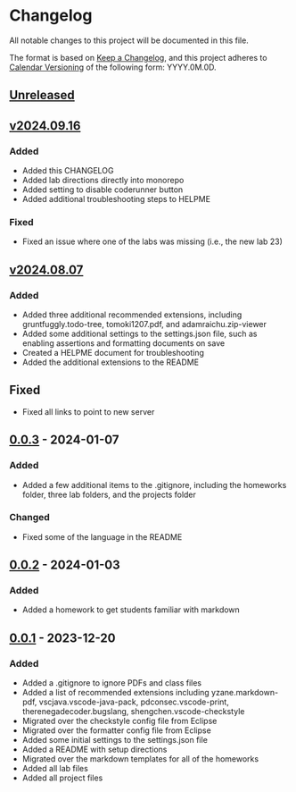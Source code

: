 # Changelog

All notable changes to this project will be documented in this file.

The format is based on [Keep a Changelog](https://keepachangelog.com/en/1.1.0/),
and this project adheres to [Calendar Versioning](https://calver.org/) of
the following form: YYYY.0M.0D.

## [Unreleased]

## [v2024.09.16]

### Added

- Added this CHANGELOG
- Added lab directions directly into monorepo
- Added setting to disable coderunner button
- Added additional troubleshooting steps to HELPME

### Fixed

- Fixed an issue where one of the labs was missing (i.e., the new lab 23)

## [v2024.08.07]

### Added

- Added three additional recommended extensions, including
  gruntfuggly.todo-tree, tomoki1207.pdf, and adamraichu.zip-viewer
- Added some additional settings to the settings.json file, such as
  enabling assertions and formatting documents on save
- Created a HELPME document for troubleshooting
- Added the additional extensions to the README

## Fixed

- Fixed all links to point to new server

## [0.0.3] - 2024-01-07

### Added

- Added a few additional items to the .gitignore, including the homeworks
  folder, three lab folders, and the projects folder

### Changed

- Fixed some of the language in the README

## [0.0.2] - 2024-01-03

### Added

- Added a homework to get students familiar with markdown

## [0.0.1] - 2023-12-20

### Added

- Added a .gitignore to ignore PDFs and class files
- Added a list of recommended extensions including yzane.markdown-pdf,
  vscjava.vscode-java-pack, pdconsec.vscode-print, therenegadecoder.bugslang,
  shengchen.vscode-checkstyle
- Migrated over the checkstyle config file from Eclipse
- Migrated over the formatter config file from Eclipse
- Added some initial settings to the settings.json file
- Added a README with setup directions
- Migrated over the markdown templates for all of the homeworks
- Added all lab files
- Added all project files

[unreleased]: https://github.com/jrg94/software-2-monorepo/compare/v2024.09.16...HEAD
[v2024.09.16]: https://github.com/jrg94/software-2-monorepo/compare/v2024.08.07...v2024.09.16
[v2024.08.07]: https://github.com/jrg94/software-2-monorepo/compare/v0.0.3...v2024.08.07
[0.0.3]: https://github.com/jrg94/software-2-monorepo/compare/v0.0.2...v0.0.3
[0.0.2]: https://github.com/jrg94/software-2-monorepo/compare/v0.0.1...v0.0.2
[0.0.1]: https://github.com/jrg94/software-2-monorepo/releases/tag/v0.0.1
